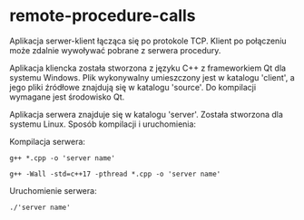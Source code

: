 # remote-procedure-calls
Aplikacja serwer-klient łącząca się po protokole TCP. Klient po połączeniu może zdalnie wywoływać pobrane z serwera procedury.

Aplikacja kliencka została stworzona z języku C++ z frameworkiem Qt dla systemu Windows. Plik wykonywalny umieszczony jest w katalogu 'client', a jego pliki źródłowe znajdują się w katalogu 'source'. Do kompilacji wymagane jest środowisko Qt.

Aplikacja serwera znajduje się w katalogu 'server'. Została stworzona dla systemu Linux. Sposób kompilacji i uruchomienia:

Kompilacja serwera:

    g++ *.cpp -o 'server name'
    
    g++ -Wall -std=c++17 -pthread *.cpp -o 'server name'
    
Uruchomienie serwera:

    ./'server name'
